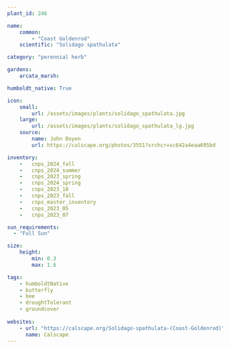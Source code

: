 ```yaml
---
plant_id: 246 

name: 
    common: 
        - "Coast Goldenrod"  
    scientific: "Solidago spathulata"  

category: "perennial herb"

gardens:
    arcata_marsh:

humboldt_native: True

icon: 
    small: 
        url: /assets/images/plants/solidago_spathulata.jpg
    large: 
        url: /assets/images/plants/solidago_spathulata_lg.jpg
    source: 
        name: John Doyen 
        url: https://calscape.org/photos/3551?srchcr=sc642a4eaa695bd 

inventory: 
    -   cnps_2024_fall
    -   cnps_2024_summer
    -   cnps_2023_spring
    -   cnps_2024_spring
    -   cnps_2023_10
    -   cnps_2023_fall
    -   cnps_master_inventory
    -   cnps_2023_05 
    -   cnps_2023_07 

sun_requirements:
  - "Full Sun"

size:
    height: 
        min: 0.3 
        max: 1.6

tags:
    - humboldtNative
    - butterfly
    - bee
    - droughtTolerant
    - groundcover
 
websites: 
    - url: "https://calscape.org/Solidago-spathulata-(Coast-Goldenrod)"
      name: Calscape
---
```


